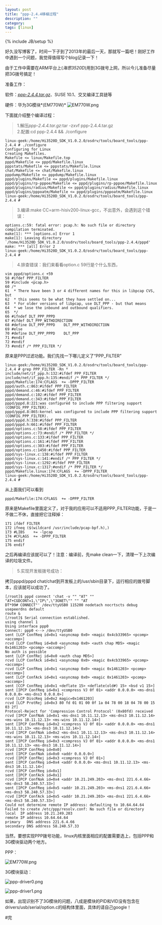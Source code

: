 ```yaml
---
layout: post
title: "ppp-2.4.4移植过程"
description: ""
category: 
tags: [linux]
---
```

{% include JB/setup %}

好久没写博客了，时间一下子到了2013年的最后一天，那就写一篇吧！刚好工作中遇到一个问题，我觉得值得写个blog记录一下！  

由于工作中需要在ARM平台上(*海思3520D*)用到3G拨号上网，所以今儿准备尽量把3G拨号搞定！  

准备工作：  

软件：[*ppp-2.4.4.tar.gz*][1]、SUSE 10.1、交叉编译工具链等  

硬件：华为3G模块*(EM770W)* ![EM770W.png](https://github.com/zhuqingcode/zhuqingcode.github.com/blob/master/images/EM770W.png) 

下面就介绍整个编译过程：  

>1.解压*ppp-2.4.4.tar.gz*:tar -zxvf ppp-2.4.4.tar.gz  
>2.配置:cd ppp-2.4.4 && ./configure  

	linux-geek:/home/Hi3520D_SDK_V1.0.2.0/osdrv/tools/board_tools/ppp-2.4.4 # ./configure 
	Configuring for Linux
	Creating Makefiles.
	Makefile <= linux/Makefile.top
	pppd/Makefile <= pppd/Makefile.linux
	pppstats/Makefile <= pppstats/Makefile.linux
	chat/Makefile <= chat/Makefile.linux
	pppdump/Makefile <= pppdump/Makefile.linux
	pppd/plugins/Makefile <= pppd/plugins/Makefile.linux
	pppd/plugins/rp-pppoe/Makefile <= pppd/plugins/rp-pppoe/Makefile.linux
	pppd/plugins/radius/Makefile <= pppd/plugins/radius/Makefile.linux
	pppd/plugins/pppoatm/Makefile <= pppd/plugins/pppoatm/Makefile.linux
	linux-geek:/home/Hi3520D_SDK_V1.0.2.0/osdrv/tools/board_tools/ppp-2.4.4 #    
>3.编译:make CC=arm-hisiv200-linux-gcc，不出意外，会遇到这个错误：  

	options.c:59: fatal error: pcap.h: No such file or directory
	compilation terminated.
	make[1]: *** [options.o] Error 1
	make[1]: Leaving directory `/home/Hi3520D_SDK_V1.0.2.0/osdrv/tools/board_tools/ppp-2.4.4/pppd'
	make: *** [all] Error 2
	linux-geek:/home/Hi3520D_SDK_V1.0.2.0/osdrv/tools/board_tools/ppp-2.4.4 # 

>4.排查错误：我们来看看option.c 59行是个什么东西，

	vim pppd/options.c +59
	58 #ifdef PPP_FILTER
	59 #include <pcap.h>
	60 /*
	61  * There have been 3 or 4 different names for this in libpcap CVS, but
	62  * this seems to be what they have settled on...
	63  * For older versions of libpcap, use DLT_PPP - but that means
	64  * we lose the inbound and outbound qualifiers.
	65  */
	66 #ifndef DLT_PPP_PPPD
	67 #ifdef DLT_PPP_WITHDIRECTION
	68 #define DLT_PPP_PPPD    DLT_PPP_WITHDIRECTION
	69 #else
	70 #define DLT_PPP_PPPD    DLT_PPP
	71 #endif
	72 #endif
	73 #endif /* PPP_FILTER */

原来是PPP过滤功能。我们先找一下哪儿定义了“PPP_FILTER”

	linux-geek:/home/Hi3520D_SDK_V1.0.2.0/osdrv/tools/board_tools/ppp-2.4.4 # grep PPP_FILTER -Rn *
	include/net/if_ppp.h:132:#ifdef PPP_FILTER
	include/net/if_ppp.h:135:#endif /* PPP_FILTER */
	pppd/Makefile:174:CFLAGS  += -DPPP_FILTER
	pppd/auth.c:863:#ifdef PPP_FILTER
	pppd/demand.c:46:#ifdef PPP_FILTER
	pppd/demand.c:102:#ifdef PPP_FILTER
	pppd/demand.c:343:#ifdef PPP_FILTER
	pppd/pppd.8:221:was configured to include PPP filtering support (CONFIG_PPP_FILTER).
	pppd/pppd.8:865:kernel was configured to include PPP filtering support (CONFIG_PPP_FILTER).
	pppd/pppd.h:338:#ifdef PPP_FILTER
	pppd/pppd.h:661:#ifdef PPP_FILTER
	pppd/options.c:58:#ifdef PPP_FILTER
	pppd/options.c:73:#endif /* PPP_FILTER */
	pppd/options.c:133:#ifdef PPP_FILTER
	pppd/options.c:161:#ifdef PPP_FILTER
	pppd/options.c:303:#ifdef PPP_FILTER
	pppd/options.c:1450:#ifdef PPP_FILTER
	pppd/sys-linux.c:138:#ifdef PPP_FILTER
	pppd/sys-linux.c:141:#endif /* PPP_FILTER */
	pppd/sys-linux.c:1292:#ifdef PPP_FILTER
	pppd/sys-linux.c:1317:#endif /* PPP_FILTER */
	pppd/Makefile.linux:174:CFLAGS  += -DPPP_FILTER
	linux-geek:/home/Hi3520D_SDK_V1.0.2.0/osdrv/tools/board_tools/ppp-2.4.4 #  

从上面我们可以看到  

	pppd/Makefile:174:CFLAGS  += -DPPP_FILTER  

原来是Makefile里面定义了，对于我的应用可以不适用PPP_FILTER功能，于是一不做二不休，直接把它注释掉：  

	171 ifdef FILTER
	172 ifneq ($(wildcard /usr/include/pcap-bpf.h),)
	173 #LIBS    += -lpcap
	174 #CFLAGS  += -DPPP_FILTER
	175 endif
	176 endif

之后再编译应该就可以了！注意：编译前，先make clean一下，清理一下上次编译的垃圾文件。  

>5.实现开发板拨号成功：  

拷贝pppd/pppd chat/chat到开发板上的/usr/sbin目录下，运行相应的拨号脚本，应该就可以成功了。  

	[/root]$ pppd connect 'chat -v "" "AT" "" "AT+CGDCONT=1,\"IP\",\"3GNET\"" "" "AT
	DT*99# CONNECT"' /dev/ttyUSB0 115200 nodetach nocrtscts debug usepeerdns default
	route &
	[/root]$ Serial connection established.
	using channel 1
	Using interface ppp0
	Connect: ppp0 <--> /dev/ttyUSB0
	sent [LCP ConfReq id=0x1 <asyncmap 0x0> <magic 0x4cb33965> <pcomp> <accomp>]
	rcvd [LCP ConfReq id=0x0 <asyncmap 0x0> <auth chap MD5> <magic 0x1461203> <pcomp> <accomp>]
	No auth is possible
	sent [LCP ConfRej id=0x0 <auth chap MD5>]
	rcvd [LCP ConfAck id=0x1 <asyncmap 0x0> <magic 0x4cb33965> <pcomp> <accomp>]
	rcvd [LCP ConfReq id=0x1 <asyncmap 0x0> <magic 0x1461203> <pcomp> <accomp>]
	sent [LCP ConfAck id=0x1 <asyncmap 0x0> <magic 0x1461203> <pcomp> <accomp>]
	sent [CCP ConfReq id=0x1 <deflate 15> <deflate(old#) 15> <bsd v1 15>]
	sent [IPCP ConfReq id=0x1 <compress VJ 0f 01> <addr 0.0.0.0> <ms-dns1 0.0.0.0> <ms-dns3 0.0.0.0>]
	rcvd [LCP DiscReq id=0x2 magic=0x1461203]
	rcvd [LCP ProtRej id=0x3 80 fd 01 01 00 0f 1a 04 78 00 18 04 78 00 15 03 2f]
	Protocol-Reject for 'Compression Control Protocol' (0x80fd) received
	rcvd [IPCP ConfNak id=0x1 <ms-dns1 10.11.12.13> <ms-dns3 10.11.12.14> <ms-wins 10.11.12.13> <ms-wins 10.11.12.14>]
	sent [IPCP ConfReq id=0x2 <compress VJ 0f 01> <addr 0.0.0.0> <ms-dns1 10.11.12.13> <ms-dns3 10.11.12.14>]
	rcvd [IPCP ConfNak id=0x2 <ms-dns1 10.11.12.13> <ms-dns3 10.11.12.14> <ms-wins 10.11.12.13> <ms-wins 10.11.12.14>]
	sent [IPCP ConfReq id=0x3 <compress VJ 0f 01> <addr 0.0.0.0> <ms-dns1 10.11.12.13> <ms-dns3 10.11.12.14>]
	rcvd [IPCP ConfReq id=0x0]
	sent [IPCP ConfNak id=0x0 <addr 0.0.0.0>]
	rcvd [IPCP ConfRej id=0x3 <compress VJ 0f 01>]
	sent [IPCP ConfReq id=0x4 <addr 0.0.0.0> <ms-dns1 10.11.12.13> <ms-dns3 10.11.12.14>]
	rcvd [IPCP ConfReq id=0x1]
	sent [IPCP ConfAck id=0x1]
	rcvd [IPCP ConfNak id=0x4 <addr 10.21.249.203> <ms-dns1 221.6.4.66> <ms-dns3 58.240.57.33>]
	sent [IPCP ConfReq id=0x5 <addr 10.21.249.203> <ms-dns1 221.6.4.66> <ms-dns3 58.240.57.33>]
	rcvd [IPCP ConfAck id=0x5 <addr 10.21.249.203> <ms-dns1 221.6.4.66> <ms-dns3 58.240.57.33>]
	Could not determine remote IP address: defaulting to 10.64.64.64
	Failed to create /etc/ppp/resolv.conf: No such file or directory
	local  IP address 10.21.249.203
	remote IP address 10.64.64.64
	primary   DNS address 221.6.4.66
	secondary DNS address 58.240.57.33

当然，要想实现PPP拨号功能，linux内核里面相应的配置需要选上，包括PPP和3G模块驱动两个地方。  

PPP：  

![EM770W.png](https://github.com/zhuqingcode/zhuqingcode.github.com/blob/master/images/ppp.png)  

3G模块驱动：
 
![ppp-driver0.png](https://github.com/zhuqingcode/zhuqingcode.github.com/blob/master/images/ppp-driver0.png) 

![ppp-driver1.png](https://github.com/zhuqingcode/zhuqingcode.github.com/blob/master/images/ppp-driver1.png) 

如果，出现识别不了3G模块的问题，八成是模块的PID和VID没有包含在drivers/usb/serial/option.c的结构体里面，具体的请自己google！  

#完



[1]:http://www.linuxfromscratch.org/blfs/view/6.3/basicnet/ppp.html